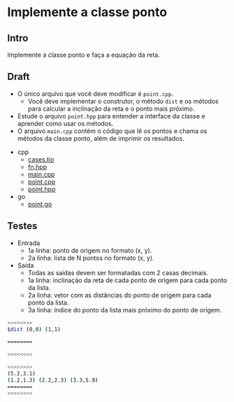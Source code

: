 # Implemente a classe ponto

## Intro

Implemente a classe ponto e faça a equação da reta.

## Draft

- O único arquivo que você deve modificar é `point.cpp`.
  - Você deve implementar o construtor, o método `dist` e os métodos para calcular a inclinação da reta e o ponto mais próximo.
- Estude o arquivo `point.hpp` para entender a interface da classe e aprender como usar os métodos.
- O arquivo `main.cpp` contém o código que lê os pontos e chama os métodos da classe ponto, além de imprimir os resultados.

<!-- links .cache/draft -->
- cpp
  - [cases.tio](.cache/draft/cpp/cases.tio)
  - [fn.hpp](.cache/draft/cpp/fn.hpp)
  - [main.cpp](.cache/draft/cpp/main.cpp)
  - [point.cpp](.cache/draft/cpp/point.cpp)
  - [point.hpp](.cache/draft/cpp/point.hpp)
- go
  - [point.go](.cache/draft/go/point.go)
<!-- links -->

## Testes

- Entrada
  - 1a linha: ponto de origem no formato (x, y).
  - 2a linha: lista de N pontos no formato (x, y).
- Saída
  - Todas as saídas devem ser formatadas com 2 casas decimais.
  - 1a linha: inclinação da reta de cada ponto de origem para cada ponto da lista.
  - 2a linha: vetor com as distâncias do ponto de origem para cada ponto da lista.
  - 3a linha: índice do ponto da lista mais próximo do ponto de origem.

```bash
>>>>>>>>
$dist (0,0) (1,1)

========

<<<<<<<<

>>>>>>>>
(5.2,3.1)
(1.2,1.3) (2.2,2.3) (3.3,5.9)
========
<<<<<<<<
```
